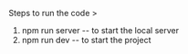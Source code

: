 Steps to run the code >

1. npm run server -- to start the local server
2. npm run dev -- to start the project
